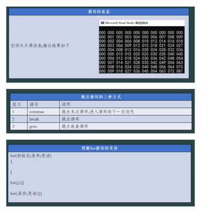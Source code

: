 ![image load fail](./picture/Snipaste_2025-11-01_18-41-24.png)



![image load fail](./picture/Snipaste_2025-11-01_18-51-01.png)



![image load fail](./picture/Snipaste_2025-11-01_18-55-25.png)